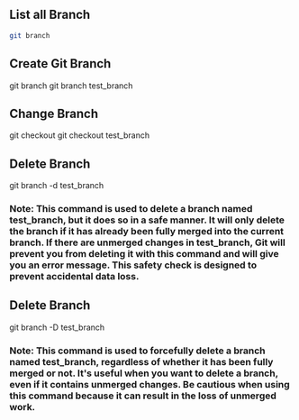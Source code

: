 ## List all Branch
```bash
git branch
```

## Create Git Branch
git branch <Branch Name>
git branch test_branch

## Change Branch
git checkout <Branch Name>
git checkout test_branch

## Delete Branch
git branch -d test_branch

### Note: This command is used to delete a branch named test_branch, but it does so in a safe manner. It will only delete the branch if it has already been fully merged into the current branch. If there are unmerged changes in test_branch, Git will prevent you from deleting it with this command and will give you an error message. This safety check is designed to prevent accidental data loss.

## Delete Branch
git branch -D test_branch

### Note: This command is used to forcefully delete a branch named test_branch, regardless of whether it has been fully merged or not. It's useful when you want to delete a branch, even if it contains unmerged changes. Be cautious when using this command because it can result in the loss of unmerged work.

##
